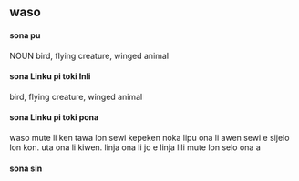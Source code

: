 ## waso

#### sona pu

NOUN bird, flying creature, winged animal

#### sona Linku pi toki Inli

bird, flying creature, winged animal

#### sona Linku pi toki pona

waso mute li ken tawa lon sewi kepeken noka lipu ona li awen sewi e sijelo lon kon. uta ona li kiwen. linja ona li jo e linja lili mute lon selo ona a

#### sona sin

